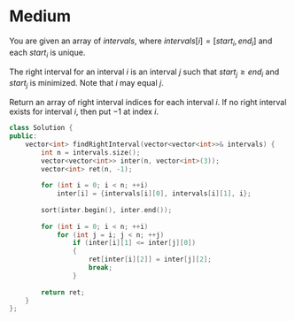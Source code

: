 # Medium

You are given an array of $intervals$, where $intervals[i] = [start_i, end_i]$ and each $start_i$ is unique.

The right interval for an interval $i$ is an interval $j$ such that $start_j \geq end_i$ and $start_j$ is minimized. Note that $i$ may equal $j$.

Return an array of right interval indices for each interval $i$. If no right interval exists for interval $i$, then put $-1$ at index $i$.

```cpp
class Solution {
public:
    vector<int> findRightInterval(vector<vector<int>>& intervals) {
        int n = intervals.size();
        vector<vector<int>> inter(n, vector<int>(3));
        vector<int> ret(n, -1);
        
        for (int i = 0; i < n; ++i)
            inter[i] = {intervals[i][0], intervals[i][1], i};
        
        sort(inter.begin(), inter.end());
        
        for (int i = 0; i < n; ++i)
            for (int j = i; j < n; ++j)
                if (inter[i][1] <= inter[j][0])
                {
                    ret[inter[i][2]] = inter[j][2];
                    break;
                }
        
        return ret;
    }
};
```
